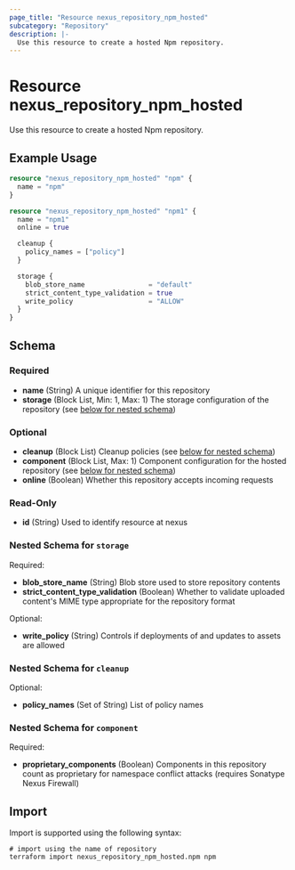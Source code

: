 ```yaml
---
page_title: "Resource nexus_repository_npm_hosted"
subcategory: "Repository"
description: |-
  Use this resource to create a hosted Npm repository.
---
```

# Resource nexus_repository_npm_hosted
Use this resource to create a hosted Npm repository.
## Example Usage
```terraform
resource "nexus_repository_npm_hosted" "npm" {
  name = "npm"
}

resource "nexus_repository_npm_hosted" "npm1" {
  name = "npm1"
  online = true

  cleanup {
    policy_names = ["policy"]
  }

  storage {
    blob_store_name                = "default"
    strict_content_type_validation = true
    write_policy                   = "ALLOW"
  }
}
```
<!-- schema generated by tfplugindocs -->
## Schema

### Required

- **name** (String) A unique identifier for this repository
- **storage** (Block List, Min: 1, Max: 1) The storage configuration of the repository (see [below for nested schema](#nestedblock--storage))

### Optional

- **cleanup** (Block List) Cleanup policies (see [below for nested schema](#nestedblock--cleanup))
- **component** (Block List, Max: 1) Component configuration for the hosted repository (see [below for nested schema](#nestedblock--component))
- **online** (Boolean) Whether this repository accepts incoming requests

### Read-Only

- **id** (String) Used to identify resource at nexus

<a id="nestedblock--storage"></a>
### Nested Schema for `storage`

Required:

- **blob_store_name** (String) Blob store used to store repository contents
- **strict_content_type_validation** (Boolean) Whether to validate uploaded content's MIME type appropriate for the repository format

Optional:

- **write_policy** (String) Controls if deployments of and updates to assets are allowed


<a id="nestedblock--cleanup"></a>
### Nested Schema for `cleanup`

Optional:

- **policy_names** (Set of String) List of policy names


<a id="nestedblock--component"></a>
### Nested Schema for `component`

Required:

- **proprietary_components** (Boolean) Components in this repository count as proprietary for namespace conflict attacks (requires Sonatype Nexus Firewall)
## Import
Import is supported using the following syntax:
```shell
# import using the name of repository
terraform import nexus_repository_npm_hosted.npm npm
```
